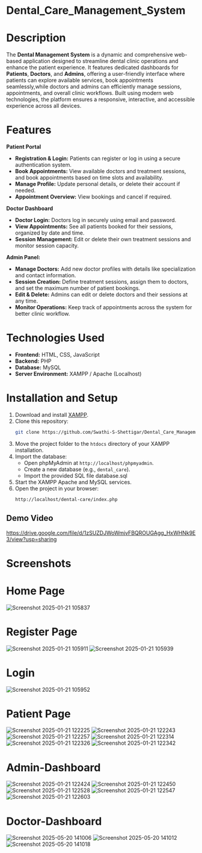 # Dental_Care_Management_System

# Description
The **Dental Management System** is a dynamic and comprehensive web-based application designed to streamline dental clinic operations and enhance the patient experience. It features dedicated dashboards for **Patients**, **Doctors**, and **Admins**, offering a user-friendly interface where patients can explore available services, book appointments seamlessly,while doctors and admins can efficiently manage sessions, appointments, and overall clinic workflows. Built using modern web technologies, the platform ensures a responsive, interactive, and accessible experience across all devices.

# Features
**Patient Portal** 
- **Registration & Login:** Patients can register or log in using a secure authentication system.
- **Book Appointments:** View available doctors and treatment sessions, and book appointments based on time slots and availability.
- **Manage Profile:** Update personal details, or delete their account if needed.
- **Appointment Overview:** View bookings and cancel if required.

**Doctor Dashboard**
- **Doctor Login:** Doctors log in securely using email and password.
- **View Appointments:** See all patients booked for their sessions, organized by date and time.
- **Session Management:** Edit or delete their own treatment sessions and monitor session capacity.

**Admin Panel:**
- **Manage Doctors:** Add new doctor profiles with details like specialization and contact information.
- **Session Creation:** Define treatment sessions, assign them to doctors, and set the maximum number of patient bookings.
- **Edit & Delete:** Admins can edit or delete doctors and their sessions at any time.
- **Monitor Operations:** Keep track of appointments across the system for better clinic workflow.


# Technologies Used
+ **Frontend:** HTML, CSS, JavaScript
+ **Backend:** PHP
+ **Database:** MySQL
+ **Server Environment:** XAMPP / Apache (Localhost)
# Installation and Setup
1. Download and install [XAMPP](https://www.apachefriends.org/index.html).
2. Clone this repository:
   ```bash
   git clone https://github.com/Swathi-S-Shettigar/Dental_Care_Management_System.git
   ```
3. Move the project folder to the `htdocs` directory of your XAMPP installation.
4. Import the database:
   - Open phpMyAdmin at `http://localhost/phpmyadmin`.
   - Create a new database (e.g., `dental_care`).
   - Import the provided SQL file database.sql
5. Start the XAMPP Apache and MySQL services.
6. Open the project in your browser:
   ```bash
   http://localhost/dental-care/index.php
   ```


## Demo Video
https://drive.google.com/file/d/1zSUZDJWoWmjvFBQROUGAgg_HxWHNk9E3/view?usp=sharing
# Screenshots

# Home Page
![Screenshot 2025-01-21 105837](https://github.com/user-attachments/assets/57899a7d-3bd9-46ab-9bfc-3cc2142b7dcb)

# Register Page
![Screenshot 2025-01-21 105911](https://github.com/user-attachments/assets/958403e6-2715-45c8-b545-ef933299b90c)  ![Screenshot 2025-01-21 105939](https://github.com/user-attachments/assets/992ff9b8-3901-483e-9f1e-ccb4980cd37a)

# Login
![Screenshot 2025-01-21 105952](https://github.com/user-attachments/assets/e56bf232-92ba-4433-ae17-6499b022aae9)

# Patient Page
![Screenshot 2025-01-21 122225](https://github.com/user-attachments/assets/6393d94e-1e7b-4512-a813-c1713c0ce9bd)
![Screenshot 2025-01-21 122243](https://github.com/user-attachments/assets/f1837646-24c5-4973-8fca-b572d7a69ead)
![Screenshot 2025-01-21 122257](https://github.com/user-attachments/assets/bb97078f-7202-4284-85f2-d8c76a0bf9ea)
![Screenshot 2025-01-21 122314](https://github.com/user-attachments/assets/016c38d7-564a-4c12-bf13-85aaf62f7ed2)
![Screenshot 2025-01-21 122326](https://github.com/user-attachments/assets/726cbfe0-a5f9-4ef4-b6de-9ad27efa0122)
![Screenshot 2025-01-21 122342](https://github.com/user-attachments/assets/67d0a5af-a49b-471d-94f3-ec5bafd0297d)

# Admin-Dashboard

![Screenshot 2025-01-21 122424](https://github.com/user-attachments/assets/83a586b2-bd22-4dcd-824c-c3ee125f71c4)
![Screenshot 2025-01-21 122450](https://github.com/user-attachments/assets/b165a10c-25b8-4a00-9feb-2f44dd8d243c)
![Screenshot 2025-01-21 122528](https://github.com/user-attachments/assets/156f778b-de70-4280-9681-7df055ede99d)
![Screenshot 2025-01-21 122547](https://github.com/user-attachments/assets/157876ee-f0a1-496e-96d5-db6d9f2d6ae4)
![Screenshot 2025-01-21 122603](https://github.com/user-attachments/assets/41a559f0-2639-4d6d-9aa3-4de3a8e9f58d)

# Doctor-Dashboard
![Screenshot 2025-05-20 141006](https://github.com/user-attachments/assets/cf1acff3-4ae2-4d5e-b01e-ce1ea275722d)
![Screenshot 2025-05-20 141012](https://github.com/user-attachments/assets/9d7ea815-b46a-4564-b1bc-31b9680e7ac8)
![Screenshot 2025-05-20 141018](https://github.com/user-attachments/assets/5415628c-09b9-4ac0-9e2b-b5fb4ddf05db)

























